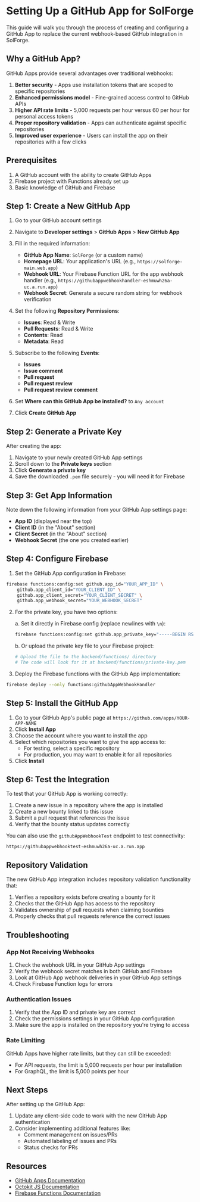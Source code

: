 # Setting Up a GitHub App for SolForge

This guide will walk you through the process of creating and configuring a GitHub App to replace the current webhook-based GitHub integration in SolForge.

## Why a GitHub App?

GitHub Apps provide several advantages over traditional webhooks:

1. **Better security** - Apps use installation tokens that are scoped to specific repositories
2. **Enhanced permissions model** - Fine-grained access control to GitHub APIs
3. **Higher API rate limits** - 5,000 requests per hour versus 60 per hour for personal access tokens
4. **Proper repository validation** - Apps can authenticate against specific repositories
5. **Improved user experience** - Users can install the app on their repositories with a few clicks

## Prerequisites

1. A GitHub account with the ability to create GitHub Apps
2. Firebase project with Functions already set up
3. Basic knowledge of GitHub and Firebase

## Step 1: Create a New GitHub App

1. Go to your GitHub account settings
2. Navigate to **Developer settings** > **GitHub Apps** > **New GitHub App**
3. Fill in the required information:
   - **GitHub App Name**: `SolForge` (or a custom name)
   - **Homepage URL**: Your application's URL (e.g., `https://solforge-main.web.app`)
   - **Webhook URL**: Your Firebase Function URL for the app webhook handler (e.g., `https://githubappwebhookhandler-eshmuwh26a-uc.a.run.app`)
   - **Webhook Secret**: Generate a secure random string for webhook verification

4. Set the following **Repository Permissions**:
   - **Issues**: Read & Write
   - **Pull Requests**: Read & Write
   - **Contents**: Read
   - **Metadata**: Read

5. Subscribe to the following **Events**:
   - **Issues**
   - **Issue comment**
   - **Pull request**
   - **Pull request review**
   - **Pull request review comment**

6. Set **Where can this GitHub App be installed?** to `Any account`

7. Click **Create GitHub App**

## Step 2: Generate a Private Key

After creating the app:

1. Navigate to your newly created GitHub App settings
2. Scroll down to the **Private keys** section
3. Click **Generate a private key**
4. Save the downloaded `.pem` file securely - you will need it for Firebase

## Step 3: Get App Information

Note down the following information from your GitHub App settings page:

- **App ID** (displayed near the top)
- **Client ID** (in the "About" section)
- **Client Secret** (in the "About" section)
- **Webhook Secret** (the one you created earlier)

## Step 4: Configure Firebase

1. Set the GitHub App configuration in Firebase:

```bash
firebase functions:config:set github.app_id="YOUR_APP_ID" \
    github.app_client_id="YOUR_CLIENT_ID" \
    github.app_client_secret="YOUR_CLIENT_SECRET" \
    github.app_webhook_secret="YOUR_WEBHOOK_SECRET"
```

2. For the private key, you have two options:

   a. Set it directly in Firebase config (replace newlines with `\n`):
   ```bash
   firebase functions:config:set github.app_private_key="-----BEGIN RSA PRIVATE KEY-----\nMII...\n-----END RSA PRIVATE KEY-----\n"
   ```

   b. Or upload the private key file to your Firebase project:
   ```bash
   # Upload the file to the backend/functions/ directory
   # The code will look for it at backend/functions/private-key.pem
   ```

3. Deploy the Firebase functions with the GitHub App implementation:
```bash
firebase deploy --only functions:githubAppWebhookHandler
```

## Step 5: Install the GitHub App

1. Go to your GitHub App's public page at `https://github.com/apps/YOUR-APP-NAME`
2. Click **Install App**
3. Choose the account where you want to install the app
4. Select which repositories you want to give the app access to:
   - For testing, select a specific repository
   - For production, you may want to enable it for all repositories
5. Click **Install**

## Step 6: Test the Integration

To test that your GitHub App is working correctly:

1. Create a new issue in a repository where the app is installed
2. Create a new bounty linked to this issue
3. Submit a pull request that references the issue
4. Verify that the bounty status updates correctly

You can also use the `githubAppWebhookTest` endpoint to test connectivity:
```
https://githubappwebhooktest-eshmuwh26a-uc.a.run.app
```

## Repository Validation

The new GitHub App integration includes repository validation functionality that:

1. Verifies a repository exists before creating a bounty for it
2. Checks that the GitHub App has access to the repository
3. Validates ownership of pull requests when claiming bounties
4. Properly checks that pull requests reference the correct issues

## Troubleshooting

### App Not Receiving Webhooks

1. Check the webhook URL in your GitHub App settings
2. Verify the webhook secret matches in both GitHub and Firebase
3. Look at GitHub App webhook deliveries in your GitHub App settings
4. Check Firebase Function logs for errors

### Authentication Issues

1. Verify that the App ID and private key are correct
2. Check the permissions settings in your GitHub App configuration
3. Make sure the app is installed on the repository you're trying to access

### Rate Limiting

GitHub Apps have higher rate limits, but they can still be exceeded:

- For API requests, the limit is 5,000 requests per hour per installation
- For GraphQL, the limit is 5,000 points per hour

## Next Steps

After setting up the GitHub App:

1. Update any client-side code to work with the new GitHub App authentication
2. Consider implementing additional features like:
   - Comment management on issues/PRs
   - Automated labeling of issues and PRs
   - Status checks for PRs

## Resources

- [GitHub Apps Documentation](https://docs.github.com/en/developers/apps/getting-started-with-apps/about-apps)
- [Octokit JS Documentation](https://github.com/octokit/octokit.js)
- [Firebase Functions Documentation](https://firebase.google.com/docs/functions) 
